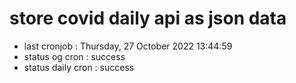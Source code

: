 # store covid daily api as json data

- last cronjob : Thursday, 27 October 2022 13:44:59
- status og cron : success
- status daily cron : success
      
      